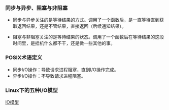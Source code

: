 ### 同步与异步、阻塞与非阻塞

- 同步与异步关注的是等待结果的方式。调用了一个函数后，是一直等待直到获取返回结果，还是不管结果，直接返回（后续通知结果）。

- 阻塞与非阻塞关注的是等待结果的状态。调用了一个函数后在等待结果的这段时间里，是挂机什么都不干，还是做一些其他的事。

    

### POSIX术语定义

- 同步I/O操作：导致请求进程阻塞，直到I/O操作完成。
- 异步I/O操作：不导致请求进程阻塞。

### Linux下的五种I/O模型

[IO模型](https://mp.weixin.qq.com/s?__biz=Mzg3MjA4MTExMw==&mid=2247484746&idx=1&sn=c0a7f9129d780786cabfcac0a8aa6bb7&source=41#wechat_redirect)

